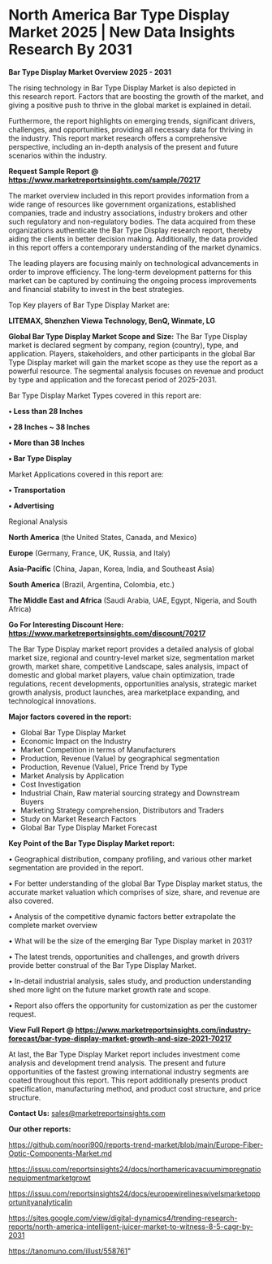 # North America Bar Type Display Market 2025 | New Data Insights Research By 2031

<Strong> Bar Type Display Market Overview 2025 - 2031</strong>

The rising technology in Bar Type Display Market is also depicted in this research report. Factors that are boosting the growth of the market, and giving a positive push to thrive in the global market is explained in detail.

Furthermore, the report highlights on emerging trends, significant drivers, challenges, and opportunities, providing all necessary data for thriving in the industry. This report market research offers a comprehensive perspective, including an in-depth analysis of the present and future scenarios within the industry.

<strong>Request Sample Report @ <a href=https://www.marketreportsinsights.com/sample/70217>https://www.marketreportsinsights.com/sample/70217</a></strong>

The market overview included in this report provides information from a wide range of resources like government organizations, established companies, trade and industry associations, industry brokers and other such regulatory and non-regulatory bodies. The data acquired from these organizations authenticate the Bar Type Display research report, thereby aiding the clients in better decision making. Additionally, the data provided in this report offers a contemporary understanding of the market dynamics.

The leading players are focusing mainly on technological advancements in order to improve efficiency. The long-term development patterns for this market can be captured by continuing the ongoing process improvements and financial stability to invest in the best strategies.

Top Key players of Bar Type Display Market are:

<strong>LITEMAX, Shenzhen Viewa Technology, BenQ, Winmate, LG</strong>

<strong><b>Global Bar Type Display Market Scope and Size:</b></strong>
The Bar Type Display market is declared segment by company, region (country), type, and application. Players, stakeholders, and other participants in the global Bar Type Display market will gain the market scope as they use the report as a powerful resource. The segmental analysis focuses on revenue and product by type and application and the forecast period of 2025-2031.

Bar Type Display Market Types covered in this report are:

<strong>• Less than 28 Inches

• 28 Inches ~ 38 Inches

• More than 38 Inches

• Bar Type Display</strong>

Market Applications covered in this report are:

<strong>• Transportation

• Advertising</strong> 

Regional Analysis

<strong>North America</strong> (the United States, Canada, and Mexico)

<strong>Europe</strong> (Germany, France, UK, Russia, and Italy)

<strong>Asia-Pacific</strong> (China, Japan, Korea, India, and Southeast Asia)

<strong>South America</strong> (Brazil, Argentina, Colombia, etc.)

<strong>The Middle East and Africa</strong> (Saudi Arabia, UAE, Egypt, Nigeria, and South Africa)

<strong>Go For Interesting Discount Here: <a href=https://www.marketreportsinsights.com/discount/70217>https://www.marketreportsinsights.com/discount/70217</a></strong>

The Bar Type Display market report provides a detailed analysis of global market size, regional and country-level market size, segmentation market growth, market share, competitive Landscape, sales analysis, impact of domestic and global market players, value chain optimization, trade regulations, recent developments, opportunities analysis, strategic market growth analysis, product launches, area marketplace expanding, and technological innovations.

<strong><b>Major factors covered in the report:</b></strong>
<ul>
  <li>Global Bar Type Display Market </li>
  <li>Economic Impact on the Industry</li>
  <li>Market Competition in terms of Manufacturers</li>
  <li>Production, Revenue (Value) by geographical segmentation</li>
  <li>Production, Revenue (Value), Price Trend by Type</li>
  <li>Market Analysis by Application</li>
  <li>Cost Investigation</li>
  <li>Industrial Chain, Raw material sourcing strategy and Downstream Buyers</li>
  <li>Marketing Strategy comprehension, Distributors and Traders</li>
  <li>Study on Market Research Factors</li>
  <li>Global Bar Type Display Market Forecast</li>
</ul>

<strong><b>Key Point of the Bar Type Display Market report:</b></strong>

• Geographical distribution, company profiling, and various other market segmentation are provided in the report.

• For better understanding of the global Bar Type Display market status, the accurate market valuation which comprises of size, share, and revenue are also covered.

• Analysis of the competitive dynamic factors better extrapolate the complete market overview

• What will be the size of the emerging Bar Type Display market in 2031?

• The latest trends, opportunities and challenges, and growth drivers provide better construal of the Bar Type Display Market.

• In-detail industrial analysis, sales study, and production understanding shed more light on the future market growth rate and scope.

• Report also offers the opportunity for customization as per the customer request.

<strong><b>View Full Report @ <a href=https://www.marketreportsinsights.com/industry-forecast/bar-type-display-market-growth-and-size-2021-70217>https://www.marketreportsinsights.com/industry-forecast/bar-type-display-market-growth-and-size-2021-70217</a></b></strong>


At last, the Bar Type Display Market report includes investment come analysis and development trend analysis. The present and future opportunities of the fastest growing international industry segments are coated throughout this report. This report additionally presents product specification, manufacturing method, and product cost structure, and price structure.

<strong>Contact Us:</strong>
sales@marketreportsinsights.com

<strong>Our other reports:</strong>

<a href=https://github.com/noori900/reports-trend-market/blob/main/Europe-Fiber-Optic-Components-Market.md>https://github.com/noori900/reports-trend-market/blob/main/Europe-Fiber-Optic-Components-Market.md</a>

<a href=https://issuu.com/reportsinsights24/docs/northamericavacuumimpregnationequipmentmarketgrowt>https://issuu.com/reportsinsights24/docs/northamericavacuumimpregnationequipmentmarketgrowt</a>

<a href=https://issuu.com/reportsinsights24/docs/europewirelineswivelsmarketopportunityanalyticalin>https://issuu.com/reportsinsights24/docs/europewirelineswivelsmarketopportunityanalyticalin</a>

<a href=https://sites.google.com/view/digital-dynamics4/trending-research-reports/north-america-intelligent-juicer-market-to-witness-8-5-cagr-by-2031>https://sites.google.com/view/digital-dynamics4/trending-research-reports/north-america-intelligent-juicer-market-to-witness-8-5-cagr-by-2031</a>

<a href=https://tanomuno.com/illust/558761>https://tanomuno.com/illust/558761</a>"
